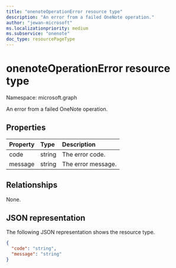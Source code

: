```yaml
---
title: "onenoteOperationError resource type"
description: "An error from a failed OneNote operation."
author: "jewan-microsoft"
ms.localizationpriority: medium
ms.subservice: "onenote"
doc_type: resourcePageType
---
```


# onenoteOperationError resource type

Namespace: microsoft.graph

An error from a failed OneNote operation.

## Properties

| Property	   | Type	|Description|
|:---------------|:--------|:----------|
|code|string|The error code.|
|message|string|The error message.|

## Relationships

None.

## JSON representation

The following JSON representation shows the resource type.

<!-- {
  "blockType": "resource",
  "optionalProperties": [

  ],
  "@odata.type": "microsoft.graph.onenoteOperationError"
}-->

```json
{
  "code": "string",
  "message": "string"
}

```

<!-- uuid: 8fcb5dbc-d5aa-4681-8e31-b001d5168d79
2015-10-25 14:57:30 UTC -->
<!-- {
  "type": "#page.annotation",
  "description": "onenoteOperationError resource",
  "keywords": "",
  "section": "documentation",
  "tocPath": ""
}-->

